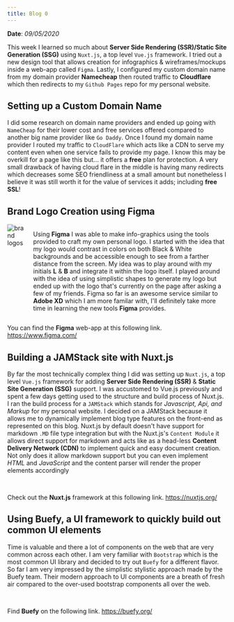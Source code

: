 ```yaml
---
title: Blog 0
---
```


**Date**: _09/05/2020_

This week I learned so much about **Server Side Rendering (SSR)/Static Site Generation (SSG)** using `Nuxt.js`, a top level `Vue.js` framework. I tried out a new design tool that allows creation for infographics & wireframes/mockups inside a web-app called `Figma`. Lastly, I configured my custom domain name from my domain provider **Namecheap** then routed traffic to **Cloudflare** which then redirects to my `Github Pages` repo for my personal website.

## Setting up a Custom Domain Name

I did some research on domain name providers and ended up going with `NameCheap` for their lower cost and free services offered compared to another big name provider like `Go Daddy`. Once I found my domain name provider I routed my traffic to `CloudFlare` which acts like a CDN to serve my content even when one service fails to provide my page. I know this may be overkill for a page like this but... it offers a **free** plan for protection. A very small drawback of having cloud flare in the middle is having many redirects which decreases some SEO friendliness at a small amount but nonetheless I believe it was still worth it for the value of services it adds; including **free SSL**!

## Brand Logo Creation using Figma

<div class="columns">
  <aside class="column is-one-quarter is-centered" style="max-width: 8rem;">
    <img src="/assets/2020/logos.png" alt="brand logos" />
  </aside>

  <p class="column">
    Using <strong>Figma</strong> I was able to make info-graphics using the tools provided to craft my own personal logo. I started with the idea that my logo would contrast in colors on both Black & White backgrounds and be accessible enough to see from a farther distance from the screen. My idea was to play around with my initials <strong>L</strong> & <strong>B</strong> and integrate it within the logo itself. I played around with the idea of using simplistic shapes to generate my logo but ended up with the logo that's currently on the page after asking a few of my friends. Figma so far is an awesome service similar to <strong>Adobe XD</strong> which I am more familar with, I'll definitely take more time in learning the new tools <strong>Figma</strong> provides.
  </p>
</div>

You can find the **Figma** web-app at this following link.
https://www.figma.com/

## Building a JAMStack site with Nuxt.js

By far the most technically complex thing I did was setting up `Nuxt.js`, a top level `Vue.js` framework for adding **Server Side Rendering (SSR)** & **Static Site Generation (SSG)** support. I was accustomed to Vue.js previously and spent a few days getting used to the structure and build process of Nuxt.js. I ran the build process for a `JAMStack` which stands for _Javascript, Api, and Markup_ for my personal website. I decided on a JAMStack because it allows me to dynamically implement blog type features on the front-end as represented on this blog. Nuxt.js by default doesn't have support for markdown `.MD` file type integration but with the Nuxt.js's `Content Module` it allows direct support for markdown and acts like as a head-less **Content Delivery Network (CDN)** to implement quick and easy document creation. Not only does it allow markdown support but you can even implement _HTML_ and _JavaScript_ and the content parser will render the proper elements accordingly

<br>

Check out the **Nuxt.js** framework at this following link.
https://nuxtjs.org/

## Using Buefy, a UI framework to quickly build out common UI elements

Time is valuable and there a lot of components on the web that are very common across each other. I am very familiar with `Bootstrap` which is the most common UI library and decided to try out `Buefy` for a different flavor. So far I am very impressed by the simplistic stylistic approach made by the Buefy team. Their modern approach to UI components are a breath of fresh air compared to the over-used bootstrap components all over the web.

<br>

Find **Buefy** on the following link.
https://buefy.org/
